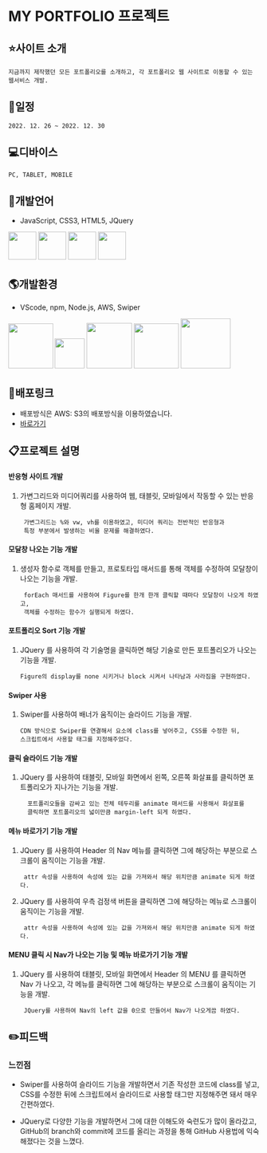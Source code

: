 

# MY PORTFOLIO 프로젝트

## :star:사이트 소개
    지금까지 제작했던 모든 포트폴리오를 소개하고, 각 포트폴리오 웹 사이트로 이동할 수 있는 웹서비스 개발. 
## :date:일정
    2022. 12. 26 ~ 2022. 12. 30

## :computer:디바이스
    PC, TABLET, MOBILE


## :lips:개발언어
- JavaScript, CSS3, HTML5, JQuery

<img src="https://jason-img.s3.amazonaws.com/mdoc/js.png" style="width:56px"> <img src="https://jason-img.s3.amazonaws.com/mdoc/css.png" style="width:56px"> <img src="https://jason-img.s3.amazonaws.com/mdoc/html5.png" style="width:56px">
<img src="https://jason-img.s3.amazonaws.com/mdoc/jquery2.jpg" style="width:56px">

## :earth_americas:개발환경
- VScode, npm, Node.js, AWS, Swiper

<img src="https://jason-img.s3.amazonaws.com/mdoc/vscode.png" style="width:90px"><img src="https://jason-img.s3.amazonaws.com/mdoc/npm2.png" style="width:60px; margin-left:3px;">
<img src="https://jason-img.s3.amazonaws.com/mdoc/nodejs.png" style="width:91px"> <img src="https://jason-img.s3.amazonaws.com/mdoc/aws.png" style="width:90px"> <img src="https://jason-img.s3.amazonaws.com/mdoc/Swiper.png" style="width:100px">



## :link:배포링크

- 배포방식은 AWS: S3의 배포방식을 이용하였습니다.
- [바로가기](https://jason-response-1230.s3.ap-northeast-2.amazonaws.com/response.html)


## :clipboard:프로젝트 설명


 #### 반응형 사이트 개발

1. 가변그리드와 미디어쿼리를 사용하여 웹, 태블릿, 모바일에서 작동할 수 있는 반응형 홈페이지 개발.
    
        가변그리드는 %와 vw, vh를 이용하였고, 미디어 쿼리는 전반적인 반응형과
        특정 부분에서 발생하는 비율 문제를 해결하였다.


#### 모달창 나오는 기능 개발

1. 생성자 함수로 객체를 만들고, 프로토타입 매서드를 통해 객체를 수정하여 모달창이 나오는 기능을 개발.

        forEach 매서드를 사용하여 Figure를 한개 한개 클릭할 때마다 모달창이 나오게 하였고,
        객체를 수정하는 함수가 실행되게 하였다.

        
#### 포트폴리오 Sort 기능 개발

1.  JQuery 를 사용하여 각 기술명을 클릭하면 해당 기술로 만든 포트폴리오가 나오는 기능을 개발.

        Figure의 display를 none 시키거나 block 시켜서 나타남과 사라짐을 구현하였다. 


#### Swiper 사용

1.  Swiper를 사용하여 배너가 움직이는 슬라이드 기능을 개발.
    
        CDN 방식으로 Swiper를 연결해서 요소에 class를 넣어주고, CSS를 수정한 뒤, 
        스크립트에서 사용할 태그를 지정해주었다.


#### 클릭 슬라이드 기능 개발

1. JQuery 를 사용하여 태블릿, 모바일 화면에서 왼쪽, 오른쪽 화살표를 클릭하면 포트폴리오가 지나가는 기능을 개발.

         포트폴리오들을 감싸고 있는 전체 테두리를 animate 매서드를 사용해서 화살표를
         클릭하면 포트폴리오의 넓이만큼 margin-left 되게 하였다.
        


#### 메뉴 바로가기 기능 개발

1. JQuery 를 사용하여 Header 의 Nav 메뉴를 클릭하면 그에 해당하는 부분으로 스크롤이 움직이는 기능을 개발.

        attr 속성을 사용하여 속성에 있는 값을 가져와서 해당 위치만큼 animate 되게 하였다. 
        
2. JQuery 를 사용하여 우측 검정색 버튼을 클릭하면 그에 해당하는 메뉴로 스크롤이 움직이는 기능을 개발.

        attr 속성을 사용하여 속성에 있는 값을 가져와서 해당 위치만큼 animate 되게 하였다.

#### MENU 클릭 시 Nav가 나오는 기능 및 메뉴 바로가기 기능 개발

1. JQuery 를 사용하여 태블릿, 모바일 화면에서 Header 의 MENU 를 클릭하면 Nav 가 나오고,
각 메뉴를 클릭하면 그에 해당하는 부분으로 스크롤이 움직이는 기능을 개발.

        JQuery를 사용하여 Nav의 left 값을 0으로 만들어서 Nav가 나오게끔 하였다.
        
        
## :pencil2:피드백

### 느낀점




- Swiper를 사용하여 슬라이드 기능을 개발하면서 기존 작성한 코드에 class를 넣고, CSS를 수정한 뒤에 스크립트에서 슬라이드로 사용할 태그만 지정해주면 돼서 매우 간편하였다.
    

- JQuery로 다양한 기능을 개발하면서 그에 대한 이해도와 숙련도가 많이 올라갔고, GitHub의 branch와 commit에 코드를 올리는 과정을 통해 GitHub 사용법에 익숙해졌다는 것을 느꼈다.

